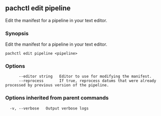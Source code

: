 ## pachctl edit pipeline

Edit the manifest for a pipeline in your text editor.

### Synopsis


Edit the manifest for a pipeline in your text editor.

```
pachctl edit pipeline <pipeline>
```

### Options

```
      --editor string   Editor to use for modifying the manifest.
      --reprocess       If true, reprocess datums that were already processed by previous version of the pipeline.
```

### Options inherited from parent commands

```
  -v, --verbose   Output verbose logs
```

